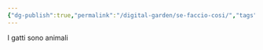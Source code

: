 ```yaml
---
{"dg-publish":true,"permalink":"/digital-garden/se-faccio-cosi/","tags":["gardenEntry"]}
---
```


I gatti sono animali